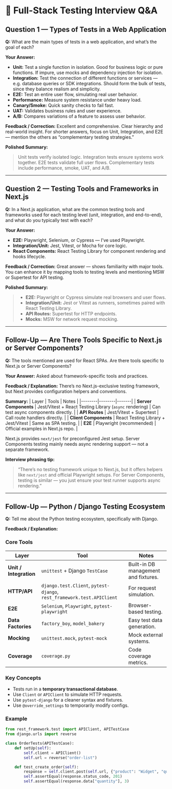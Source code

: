 # 🧪 Full-Stack Testing Interview Q&A

## Question 1 — Types of Tests in a Web Application

**Q:**
What are the main types of tests in a web application, and what’s the goal of each?

**Your Answer:**
- **Unit:** Test a single function in isolation. Good for business logic or pure functions.
  If impure, use mocks and dependency injection for isolation.
- **Integration:** Test the connection of different functions or services — e.g. database queries or SDK integrations.
  Should form the bulk of tests, since they balance realism and simplicity.
- **E2E:** Test an entire user flow, simulating real user behavior.
- **Performance:** Measure system resistance under heavy load.
- **Canary/Smoke:** Quick sanity checks to fail fast.
- **UAT:** Validates business rules and user experience.
- **A/B:** Compares variations of a feature to assess user behavior.

**Feedback / Correction:**
Excellent and comprehensive. Clear hierarchy and real-world insight.
For shorter answers, focus on Unit, Integration, and E2E — mention the others as “complementary testing strategies.”

**Polished Summary:**
> Unit tests verify isolated logic.
> Integration tests ensure systems work together.
> E2E tests validate full user flows.
> Complementary tests include performance, smoke, UAT, and A/B.

---

## Question 2 — Testing Tools and Frameworks in Next.js

**Q:**
In a Next.js application, what are the common testing tools and frameworks used for each testing level (unit, integration, and end-to-end), and what do you typically test with each?

**Your Answer:**
- **E2E:** Playwright, Selenium, or Cypress — I’ve used Playwright.
- **Integration/Unit:** Jest, Vitest, or Mocha for core logic.
- **React Components:** React Testing Library for component rendering and hooks lifecycle.

**Feedback / Correction:**
Great answer — shows familiarity with major tools.
You can enhance it by mapping tools to testing levels and mentioning MSW or Supertest for API testing.

**Polished Summary:**
> - **E2E:** Playwright or Cypress simulate real browsers and user flows.
> - **Integration/Unit:** Jest or Vitest as runners, sometimes paired with React Testing Library.
> - **API Routes:** Supertest for HTTP endpoints.
> - **Mocks:** MSW for network request mocking.

---

## Follow-Up — Are There Tools Specific to Next.js or Server Components?

**Q:**
The tools mentioned are used for React SPAs. Are there tools specific to Next.js or Server Components?

**Your Answer:**
Asked about framework-specific tools and practices.

**Feedback / Explanation:**
There’s no Next.js-exclusive testing framework, but Next provides configuration helpers and conventions.

**Summary:**
| Layer | Tools | Notes |
|--------|--------|-------|
| **Server Components** | Jest/Vitest + React Testing Library (`async` rendering) | Can test async components directly. |
| **API Routes** | Jest/Vitest + Supertest | Call route handlers directly. |
| **Client Components** | React Testing Library + Jest/Vitest | Same as SPA testing. |
| **E2E** | Playwright (recommended) | Official examples in Next.js repo. |

Next.js provides `next/jest` for preconfigured Jest setup.
Server Components testing mainly needs async rendering support — not a separate framework.

**Interview phrasing tip:**
> “There’s no testing framework unique to Next.js, but it offers helpers like `next/jest` and official Playwright setups. For Server Components, testing is similar — you just ensure your test runner supports async rendering.”

---

## Follow-Up — Python / Django Testing Ecosystem

**Q:**
Tell me about the Python testing ecosystem, specifically with Django.

**Feedback / Explanation:**

### Core Tools
| Layer | Tool | Notes |
|--------|------|-------|
| **Unit / Integration** | `unittest` + Django `TestCase` | Built-in DB management and fixtures. |
| **HTTP/API** | `django.test.Client`, `pytest-django`, `rest_framework.test.APIClient` | For request simulation. |
| **E2E** | `Selenium`, `Playwright`, `pytest-playwright` | Browser-based testing. |
| **Data Factories** | `factory_boy`, `model_bakery` | Easy test data generation. |
| **Mocking** | `unittest.mock`, `pytest-mock` | Mock external systems. |
| **Coverage** | `coverage.py` | Code coverage metrics. |

### Key Concepts
- Tests run in a **temporary transactional database**.
- Use `Client` or `APIClient` to simulate HTTP requests.
- Use `pytest-django` for a cleaner syntax and fixtures.
- Use `@override_settings` to temporarily modify configs.

### Example
```python
from rest_framework.test import APIClient, APITestCase
from django.urls import reverse

class OrderTests(APITestCase):
    def setUp(self):
        self.client = APIClient()
        self.url = reverse("order-list")

    def test_create_order(self):
        response = self.client.post(self.url, {"product": "Widget", "quantity": 3})
        self.assertEqual(response.status_code, 201)
        self.assertEqual(response.data["quantity"], 3)
```